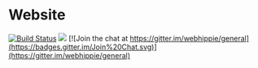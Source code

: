# Website

[![Build Status](http://github.dronehippie.de/api/badges/webhippie/website/status.svg)](http://github.dronehippie.de/webhippie/website)
[![](https://images.microbadger.com/badges/image/tboerger/webhippie.svg)](http://microbadger.com/images/tboerger/webhippie "Get your own image badge on microbadger.com")
[![Join the chat at https://gitter.im/webhippie/general](https://badges.gitter.im/Join%20Chat.svg)](https://gitter.im/webhippie/general)
